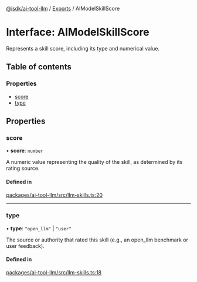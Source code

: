 [@isdk/ai-tool-llm](../README.md) / [Exports](../modules.md) / AIModelSkillScore

# Interface: AIModelSkillScore

Represents a skill score, including its type and numerical value.

## Table of contents

### Properties

- [score](AIModelSkillScore.md#score)
- [type](AIModelSkillScore.md#type)

## Properties

### score

• **score**: `number`

A numeric value representing the quality of the skill, as determined by its rating source.

#### Defined in

[packages/ai-tool-llm/src/llm-skills.ts:20](https://github.com/isdk/ai-tool-llm.js/blob/17f2252931c76fdf98365ff0308d975b6c3d839b/src/llm-skills.ts#L20)

___

### type

• **type**: ``"open_llm"`` \| ``"user"``

The source or authority that rated this skill (e.g., an open_llm benchmark or user feedback).

#### Defined in

[packages/ai-tool-llm/src/llm-skills.ts:18](https://github.com/isdk/ai-tool-llm.js/blob/17f2252931c76fdf98365ff0308d975b6c3d839b/src/llm-skills.ts#L18)
